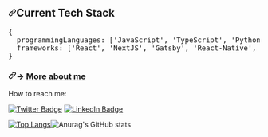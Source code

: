 <div>
<article>
<h2 dir="auto"><a id="user-content-current-tech-stack" class="anchor" aria-hidden="true" href="#current-tech-stack"><svg class="octicon octicon-link" viewBox="0 0 16 16" version="1.1" width="16" height="16" aria-hidden="true"><path fill-rule="evenodd" d="M7.775 3.275a.75.75 0 001.06 1.06l1.25-1.25a2 2 0 112.83 2.83l-2.5 2.5a2 2 0 01-2.83 0 .75.75 0 00-1.06 1.06 3.5 3.5 0 004.95 0l2.5-2.5a3.5 3.5 0 00-4.95-4.95l-1.25 1.25zm-4.69 9.64a2 2 0 010-2.83l2.5-2.5a2 2 0 012.83 0 .75.75 0 001.06-1.06 3.5 3.5 0 00-4.95 0l-2.5 2.5a3.5 3.5 0 004.95 4.95l1.25-1.25a.75.75 0 00-1.06-1.06l-1.25 1.25a2 2 0 01-2.83 0z"></path></svg></a>Current Tech Stack</h2>
<div class="highlight highlight-source-js notranslate position-relative overflow-auto" data-snippet-clipboard-copy-content="{
  programmingLanguages: ['php','JavaScript'],
  frameworks: ['Laravel', 'AlpineJS']
}"><pre><span class="pl-kos">{</span>
  <span class="pl-c1">programmingLanguages</span>: <span class="pl-kos">[</span><span class="pl-s">'JavaScript'</span><span class="pl-kos">,</span> <span class="pl-s">'TypeScript'</span><span class="pl-kos">,</span> <span class="pl-s">'Python'</span><span class="pl-kos">]</span><span class="pl-kos">,</span>
  <span class="pl-c1">frameworks</span>: <span class="pl-kos">[</span><span class="pl-s">'React'</span><span class="pl-kos">,</span> <span class="pl-s">'NextJS'</span><span class="pl-kos">,</span> <span class="pl-s">'Gatsby'</span><span class="pl-kos">,</span> <span class="pl-s">'React-Native'</span><span class="pl-kos">,</span> <span class="pl-s">'Express'</span><span class="pl-kos">,</span> <span class="pl-s">'NestJS'</span><span class="pl-kos">]</span>
<span class="pl-kos">}</span></pre></div>
<h3 dir="auto"><a id="user-content--more-about-me" class="anchor" aria-hidden="true" href="#-more-about-me"><svg class="octicon octicon-link" viewBox="0 0 16 16" version="1.1" width="16" height="16" aria-hidden="true"><path fill-rule="evenodd" d="M7.775 3.275a.75.75 0 001.06 1.06l1.25-1.25a2 2 0 112.83 2.83l-2.5 2.5a2 2 0 01-2.83 0 .75.75 0 00-1.06 1.06 3.5 3.5 0 004.95 0l2.5-2.5a3.5 3.5 0 00-4.95-4.95l-1.25 1.25zm-4.69 9.64a2 2 0 010-2.83l2.5-2.5a2 2 0 012.83 0 .75.75 0 001.06-1.06 3.5 3.5 0 00-4.95 0l-2.5 2.5a3.5 3.5 0 004.95 4.95l1.25-1.25a.75.75 0 00-1.06-1.06l-1.25 1.25a2 2 0 01-2.83 0z"></path></svg></a>→ <a href="https://www.smjubayer.me/about" rel="nofollow">More about me</a></h3>
</article>
  </div>




How to reach me:

[![Twitter Badge](https://img.shields.io/badge/Twitter-Profile-informational?style=flat&logo=twitter&logoColor=white&color=1CA2F1)](https://twitter.com/JahidAneek)
[![LinkedIn Badge](https://img.shields.io/badge/LinkedIn-Profile-informational?style=flat&logo=linkedin&logoColor=white&color=0D76A8)](https://www.linkedin.com/in/hasan-onic-576613173/)


[![Top Langs](https://github-readme-stats.vercel.app/api/top-langs/?username=HasanAneek&layout=compact&theme=radical)](https://github.com/anuraghazra/github-readme-stats)![Anurag's GitHub stats](https://github-readme-stats.vercel.app/api?username=HasanAneek&show_icons=true&theme=radical)




